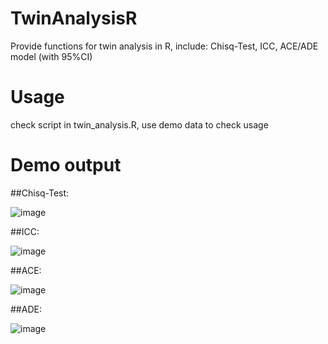 # TwinAnalysisR
Provide functions for twin analysis in R, include: Chisq-Test, ICC, ACE/ADE model (with 95%CI)

# Usage
check script in twin_analysis.R, use demo data to check usage

# Demo output

##Chisq-Test:

![image](https://github.com/SherryDong/TwinAnalysisR/assets/6425734/25c02764-802c-4c99-8196-914d01f94696)

##ICC:

![image](https://github.com/SherryDong/TwinAnalysisR/assets/6425734/2e8f74b9-c647-48f9-8eb8-d55084159dcc)

##ACE:

![image](https://github.com/SherryDong/TwinAnalysisR/assets/6425734/348e79e6-f55d-4b65-bd03-022753feea85)

##ADE:

![image](https://github.com/SherryDong/TwinAnalysisR/assets/6425734/c1508e71-5f39-47a9-b209-0abc777eae33)
